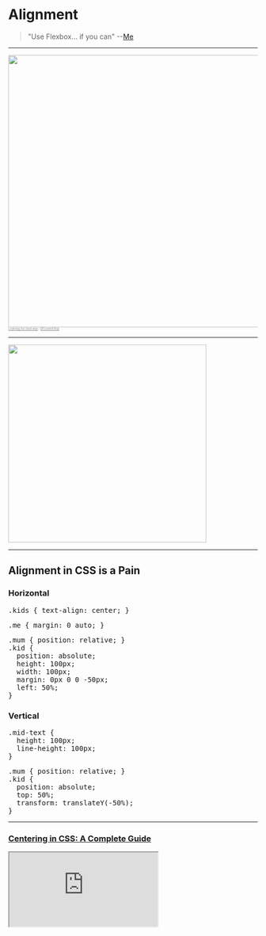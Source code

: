 # Alignment
<!-- .slide: data-state="backEndBrian juniorJacob" -->

> "Use Flexbox... if you can" --[Me](http://twitter.com/elijahmanor)

------

<!-- .slide: data-title="Alignment" data-state="backEndBrian juniorJacob Slide--up" -->

<img src="./imgs/commitstrip-css-center.jpg" style="height: 550px; margin: 0;" />

<div style="font-size: .4em; opacity: 0.5; font-style: italic;">
  <a href="http://www.commitstrip.com/en/2015/05/21/learning-the-hard-way/">Learning the hard way</a> / <a href="http://twitter.com/commitstrip">@CommitStrip</a>
</div>

------

<!-- .slide: data-title="Alignment" data-state="backEndBrian juniorJacob Slide--up" -->

<img src="./imgs/one-does-not-simply-center.jpg" style="height: 400px;" />

<!--
## Scenario

> TODO: start using float... and cry

have code example here trying to lay something out with flout

## Floats

TODO: briefly talk about floats

* https://css-tricks.com/all-about-floats/
* http://nicolasgallagher.com/micro-clearfix-hack/

## Clearing Floats

TODO: Show the various ways to clear floats. This could be several slides with midLEvelMelissa coming in near the end

## Floating Frustrations

TODO: Talk about some of the limitations of using floats all the time

Show example (hopefully it is a real one and not just my ignorance)

Thinking about example using floats for layout (grid system), but then trying to align things inside one of those cells. ran into this with EveryDollar... want to replicate on reduced level
-->

------

## Alignment in CSS is a Pain
<!-- .slide: data-title="Alignment" data-state="backEndBrian juniorJacob" -->

<div class="Split">
  <div class="Split-column">
    <h3 class="fragment">Horizontal</h3>
    <div class="fragment">
      <pre data-codemirror data-mode="text/css" data-line-numbers="false" data-lines="">
.kids { text-align: center; }</pre>
    </div>
    <div class="fragment">
      <pre data-codemirror data-mode="text/css" data-line-numbers="false" data-lines="">
.me { margin: 0 auto; }</pre>
    </div>
    <div class="fragment">
      <pre data-codemirror data-mode="text/css" data-line-numbers="false" data-lines="">
.mum { position: relative; }
.kid {
  position: absolute;
  height: 100px;
  width: 100px;
  margin: 0px 0 0 -50px;
  left: 50%;
}</pre>
    </div>
  </div>
  <div class="Split-column">
    <h3 class="fragment">Vertical</h3>
    <div class="fragment">
      <pre data-codemirror data-mode="text/css" data-line-numbers="false" data-lines="">
.mid-text {
  height: 100px;
  line-height: 100px;
}</pre>
    </div>
    <div class="fragment">
      <pre data-codemirror data-mode="text/css" data-line-numbers="false" data-lines="">
.mum { position: relative; }
.kid {
  position: absolute;
  top: 50%;
  transform: translateY(-50%);
}</pre>
    </div>
  </div>
</div>

------

### [Centering in CSS: A Complete Guide](https://css-tricks.com/centering-css-complete-guide/)
<!-- .slide: data-title="Alignment" data-state="backEndBrian juniorJacob midLevelMelissa" -->

<iframe class="stretch" src="https://css-tricks.com/centering-css-complete-guide/" />

------

## Media Object
<!-- .slide: data-title="Alignment" data-state="backEndBrian juniorJacob midLevelMelissa" -->

<pre data-codemirror data-mode="text/html" data-line-numbers="false" data-lines=""><div class="media">
  <img class="mediaFigure" src="http://...">
  <div class="mediaBody">
    <h3 class="mediaTitle">Title</h3>
    <p>Yada yada yada</p>
  </div>
</div></pre>
<img src="./imgs/media-object.png" style="position: absolute; top: 8rem; right: -8rem;" />

------

## Media Object
<!-- .slide: data-title="Alignment" data-state="backEndBrian juniorJacob midLevelMelissa" -->

Float Version

<div class="Split">
  <div class="Split-column">
    <pre data-codemirror data-mode="text/css" data-line-numbers="false">
.media {
  margin-bottom: 1em;
}

.mediaFigure {
  float: left;
  margin-left: 0;
  margin-right: 1em;
}

.media, .mediaBody {
  overflow: hidden;
}</pre>
  </div>
  <div class="Split-column Split-column--65">
    <textarea data-codemirror data-mode="text/css" data-line-numbers="false">
.mediaBody,
.mediaBody :last-child {
  margin-bottom: 0;
}

.mediaTitle {
  margin: 0 0 .5em;
}

.mediaReverse > .mediaFigure {
  float: right;
  margin: 0 0 0 1em;
}</textarea>
  </div>
</div>

------

## Flex-box
<!-- .slide: data-title="Alignment" data-state="backEndBrian juniorJacob midLevelMelissa" -->

<div class="caniuse" data-feature="flexbox"></div>

------

<!-- .slide: data-title="Alignment" data-state="backEndBrian juniorJacob midLevelMelissa" -->

<h1><a href="http://the-echoplex.net/flexyboxes" data-preview-link>Flexbox Playground</a></h1>

<!--<iframe src="http://the-echoplex.net/flexyboxes" class="stretch" />-->

------

## Media Object
<!-- .slide: data-title="Alignment" data-state="backEndBrian juniorJacob midLevelMelissa" -->

Flexbox Version

<div class="Split">
  <div class="Split-column">
    <pre data-codemirror data-mode="text/css" data-line-numbers="false">
.media {
  display: flex;
  align-items: flex-start;
  margin-bottom: 1em;
}

.mediaFigure {
  margin-left: 0;
  margin-right: 1em;
}

.mediaCenter {
  align-items: center;
}</pre>
  </div>
  <div class="Split-column">
    <textarea data-codemirror data-mode="text/css" data-line-numbers="false">
.mediaBody,
.mediaBody :last-child {
  margin-bottom: 0;
}

.mediaTitle {
  margin: 0 0 .5em;
}

.mediaReverse > .mediaFigure {
  order: 1;
  margin: 0 0 0 1em;
}</textarea>
  </div>
</div>

------

## Flexbox: What & How?
<!-- .slide: data-title="Alignment" data-state="backEndBrian juniorJacob midLevelMelissa" -->

* [Solved by Flexbox](http://philipwalton.github.io/solved-by-flexbox/)
* [A Complete Guide to Flexbox](https://css-tricks.com/snippets/css/a-guide-to-flexbox/)
* [What the Flexbox?](http://flexbox.io) - Free 20 video course
* [A Visual Guide to CSS3 Flexbox Properties](https://scotch.io/tutorials/a-visual-guide-to-css3-flexbox-properties)
* [Flexbox Cheatsheet](http://jonibologna.com/flexbox-cheatsheet/)
* [Flexplorer](http://bennettfeely.com/flexplorer/)
* [Flexy Boxes](http://the-echoplex.net/flexyboxes/)

Notes:

* http://tympanus.net/codrops/css_reference/flexbox/
* https://blog.codepen.io/2015/04/12/flexbox-fridays-by-lincoln-loop/

## Quick Introduction to Flex-box
<!-- .slide: data-title="Alignment" data-state="backEndBrian juniorJacob midLevelMelissa" -->

TODO: Quick intro to flexbox because that could be a whole talk by itself probably

------

## Resources
<!-- .slide: data-title="Alignment" data-state="backEndBrian juniorJacob midLevelMelissa" -->

* [Centering in CSS: A Complete Guide](https://css-tricks.com/centering-css-complete-guide/)
* [Solved by Flexbox](http://philipwalton.github.io/solved-by-flexbox/)

Notes:

http://codepen.io/elijahmanor/pen/MYxRMr?editors=110
http://philipwalton.github.io/solved-by-flexbox/
http://www.sitepoint.com/solving-layout-problems-css-table-property/
